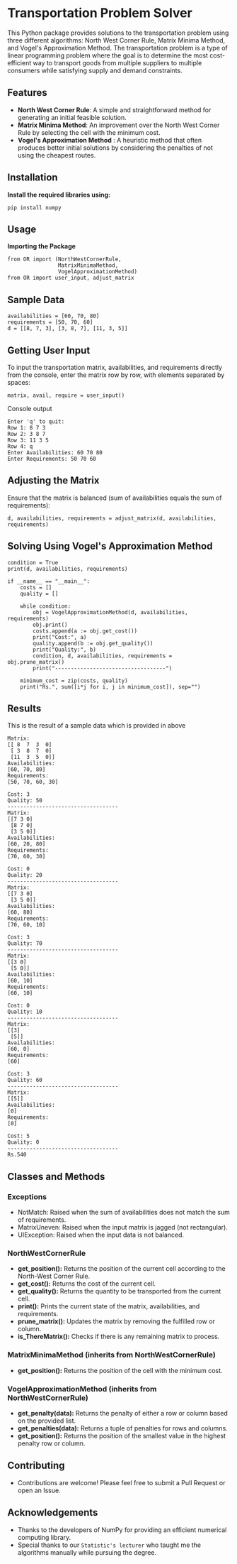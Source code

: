 # Transportation Problem Solver
This Python package provides solutions to the transportation problem using three different algorithms: North West Corner Rule, Matrix Minima Method, and Vogel's Approximation Method. The transportation problem is a type of linear programming problem where the goal is to determine the most cost-efficient way to transport goods from multiple suppliers to multiple consumers while satisfying supply and demand constraints.

## Features
- **North West Corner Rule**: A simple and straightforward method for generating an initial feasible solution.
- **Matrix Minima Method**: An improvement over the North West Corner Rule by selecting the cell with the minimum cost.
- **Vogel's Approximation Method** : A heuristic method that often produces better initial solutions by considering the penalties of not using the cheapest routes.

## Installation
**Install the required libraries using:**

```
pip install numpy
```

## Usage
**Importing the Package**

```
from OR import (NorthWestCornerRule,
                MatrixMinimaMethod, 
                VogelApproximationMethod)
from OR import user_input, adjust_matrix 
```

## Sample Data
```
availabilities = [60, 70, 80]
requirements = [50, 70, 60]
d = [[8, 7, 3], [3, 8, 7], [11, 3, 5]]
```

## Getting User Input
To input the transportation matrix, availabilities, and requirements directly from the console, enter the matrix row by row, with elements separated by spaces:
```
matrix, avail, require = user_input()
```
Console output
```
Enter 'q' to quit: 
Row 1: 8 7 3
Row 2: 3 8 7
Row 3: 11 3 5
Row 4: q
Enter Availabilities: 60 70 80
Enter Requirements: 50 70 60
```

## Adjusting the Matrix
Ensure that the matrix is balanced (sum of availabilities equals the sum of requirements):
```
d, availabilities, requirements = adjust_matrix(d, availabilities, requirements)
```

## Solving Using Vogel's Approximation Method
```
condition = True
print(d, availabilities, requirements)

if __name__ == "__main__":
    costs = []
    quality = []

    while condition:
        obj = VogelApproximationMethod(d, availabilities, requirements)
        obj.print()
        costs.append(a := obj.get_cost())
        print("Cost:", a)
        quality.append(b := obj.get_quality())
        print("Quality:", b)
        condition, d, availabilities, requirements = obj.prune_matrix()
        print("-----------------------------------")

    minimum_cost = zip(costs, quality)
    print("Rs.", sum([i*j for i, j in minimum_cost]), sep="")
```

## Results
This is the result of a sample data which is provided in above
```
Matrix:
[[ 8  7  3  0]
 [ 3  8  7  0]
 [11  3  5  0]]
Availabilities:
[60, 70, 80]
Requirements:
[50, 70, 60, 30] 

Cost: 3
Quality: 50
-----------------------------------
Matrix:
[[7 3 0]
 [8 7 0]
 [3 5 0]]
Availabilities:
[60, 20, 80]
Requirements:
[70, 60, 30] 

Cost: 0
Quality: 20
-----------------------------------
Matrix:
[[7 3 0]
 [3 5 0]]
Availabilities:
[60, 80]
Requirements:
[70, 60, 10] 

Cost: 3
Quality: 70
-----------------------------------
Matrix:
[[3 0]
 [5 0]]
Availabilities:
[60, 10]
Requirements:
[60, 10] 

Cost: 0
Quality: 10
-----------------------------------
Matrix:
[[3]
 [5]]
Availabilities:
[60, 0]
Requirements:
[60] 

Cost: 3
Quality: 60
-----------------------------------
Matrix:
[[5]]
Availabilities:
[0]
Requirements:
[0] 

Cost: 5
Quality: 0
-----------------------------------
Rs.540
```

## Classes and Methods
### Exceptions
- NotMatch: Raised when the sum of availabilities does not match the sum of requirements.
- MatrixUneven: Raised when the input matrix is jagged (not rectangular).
- UIException: Raised when the input data is not balanced.

### NorthWestCornerRule
 - **get_position():** Returns the position of the current cell according to the North-West Corner Rule.
- **get_cost():** Returns the cost of the current cell.
- **get_quality():** Returns the quantity to be transported from the current cell.
- **print():** Prints the current state of the matrix, availabilities,  and requirements.
- **prune_matrix():** Updates the matrix by removing the fulfilled row or column.
- **is_ThereMatrix():** Checks if there is any remaining matrix to process.

### MatrixMinimaMethod (inherits from NorthWestCornerRule)
- **get_position():** Returns the position of the cell with the minimum cost.

### VogelApproximationMethod (inherits from NorthWestCornerRule)
- **get_penalty(data):** Returns the penalty of either a row or column based on the provided list.
- **get_penalties(data):** Returns a tuple of penalties for rows and columns.
- **get_position():** Returns the position of the smallest value in the highest penalty row or column.

## Contributing
- Contributions are welcome! Please feel free to submit a Pull Request or open an Issue.

## Acknowledgements
- Thanks to the developers of NumPy for providing an efficient numerical computing library.
- Special thanks to our `Statistic's lecturer` who taught me the algorithms manually while pursuing the degree.
